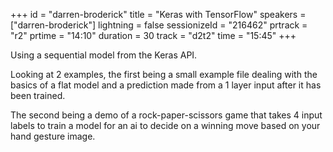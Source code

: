 +++
id = "darren-broderick"
title = "Keras with TensorFlow"
speakers = ["darren-broderick"]
lightning = false
sessionizeId = "216462"
prtrack = "r2"
prtime = "14:10"
duration = 30
track = "d2t2"
time = "15:45"
+++

Using a sequential model from the Keras API.

Looking at 2 examples, the first being a small example file dealing with the basics of a flat model and a prediction made from a 1 layer input after it has been trained.

The second being a demo of a rock-paper-scissors game that takes 4 input labels to train a model for an ai to decide on a winning move based on your hand gesture image.